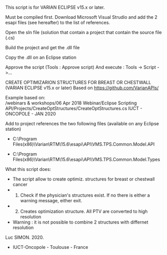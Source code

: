 This script is for VARIAN ECLIPSE v15.x or later. 

Must be compiled first. 
Download Microsoft Visual Strudio and add the 2 esapi files (see hereafter) to the list of references. 

Open the sln file (solution that contain a project that contain the source file (.cs)

Build the project and get the .dll file

Copy the .dll on an Eclipse station

Approve the script (Tools : Approve script) 
And execute : Tools -> Script ->... 




   
   
   
   CREATE OPTIMIZARION STRUCTURES FOR BREAST OR CHESTWALL (VARIAN ECLIPSE v15.x or later)
    Based on https://github.com/VarianAPIs/

Example based on:   
    /webinars & workshops/06 Apr 2018 Webinar/Eclipse Scripting API/Projects/CreateOptStructures/CreateOptStructures.cs
     IUCT - ONCOPOLE   - JAN 2020



 Add to project references the two following files (available on any Eclipse station)
 
  * C:\Program Files(x86)\Varian\RTM\15.6\esapi\API\VMS.TPS.Common.Model.API
 
  * C:\Program Files(x86)\Varian\RTM\15.6\esapi\API\VMS.TPS.Common.Model.Types


 
 What this script does:
 *  The script allow to create optimiz. structures for breast or chestwall cancer
 *  1. Check if the physician's structures exist. If no there is either a warning message, either exit.
 *  2. Creates optimization structure. All PTV are converted to high resolution
 *  Warning : it is not possible to combine 2 structures with differnet resolution
 
 
  
 

 
 Luc SIMON. 2020. 
 * IUCT-Oncopole - Toulouse - France
 
